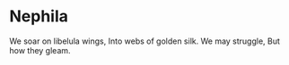 # Nephila
We soar on libelula wings,   Into webs of golden silk.   We may struggle,   But how they gleam.  
